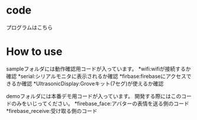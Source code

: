 # code

プログラムはこちら
# How to use

sampleフォルダには動作確認用コードが入っています。
*wifi:wifiが接続するか確認
*serial:シリアルモニタに表示されるか確認
*firbase:firebaseにアクセスできるか確認
*UltrasonicDisplay:Groveキット(7セグ)が使えるか確認

demoフォルダには本番デモ用コードが入っています。
開発する際にはこのコードのみをいじってください。
*firebase_face:アバターの表情を送る側のコード
*firebase_receive:受け取る側のコード
